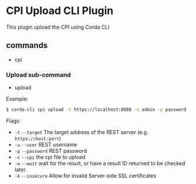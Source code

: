 # CPI Upload CLI Plugin

This plugin upload the CPI using Corda CLI

## commands
- cpi

### Upload sub-command
- upload

Example:
```bash
$ corda-cli cpi upload -t https://localhost:8888 -u admin -p password --cpi mycpifile.cpi -w -k
```

Flags:
- `-t` `--target` The target address of the REST server (e.g. `https://host:port`)
- `-u` `--user` REST username
- `-p` `--password` REST password
- `-c` `--cpi` the cpi file to upload
- `-w` `--wait` wait for the result, or have a result ID returned to be checked later.
- `-k` `--insecure` Allow for invalid Server-side SSL certificates